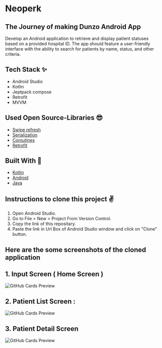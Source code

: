 # Neoperk

## The Journey of making Dunzo Android App
Develop an Android application to retrieve and display patient statuses based on a provided hospital ID. The app should feature a user-friendly interface with the ability to search for patients by name, status, and other criteria.


## Tech Stack ✨
- Android Studio
- Kotlin
- Jeptpack compose
- Retrofit
- MVVM

## Used Open Source-Libraries 😎
- [Swipe refresh](https://github.com/google/accompanist/blob/main/swiperefresh/README.md)
- [Serialization](https://github.com/Kotlin/kotlinx.serialization)
- [Coroutines](https://github.com/Kotlin/kotlinx.coroutines)
- [Retrofit](https://github.com/square/retrofit)

## Built With 🚀

- [Kotlin](https://kotlinlang.org/)
- [Android](https://www.android.com/intl/en_in/)
- [Java](https://www.java.com/en/)


## Instructions to clone this project ✌
1. Open Android Studio.
2. Go to File > New > Project From Version Control.
3. Copy the link of this repositary.
4. Paste the link in Url Box of Android Studio window and click on "Clone" button.

## Here are the some screenshots of the cloned application
##
## 1. Input Screen ( Home Screen )
![GitHub Cards Preview](https://miro.medium.com/max/875/1*8o8v4ba2-sgUpqq1jQJSYw.png)
##
## 2. Patient List Screen :
![GitHub Cards Preview](https://miro.medium.com/max/875/1*LJ4oNdt8Gdkm5qAhJyQg0g.png)
##
## 3. Patient Detail Screen
![GitHub Cards Preview](https://miro.medium.com/max/875/1*BdkgTec-C1TLmePiw06e0w.png)


##
